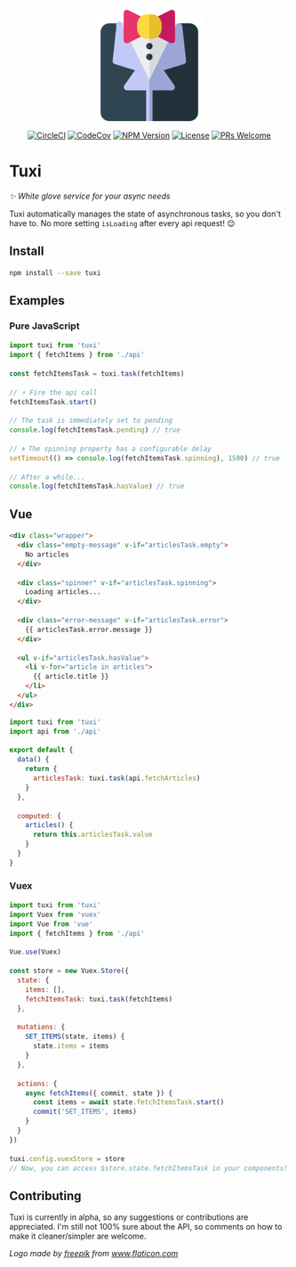 <p align="center"><img src="https://raw.githubusercontent.com/superMDguy/tuxi/HEAD/tuxedo.svg?sanitize=true" height="200" /></p>

<p align="center">
  <a href="https://circleci.com/gh/superMDguy/tuxi/tree/master" target="_blank"><img src="https://img.shields.io/circleci/project/superMDguy/tuxi/master.svg?style=flat-square" alt="CircleCI"></a>
  <a href="https://codecov.io/github/superMDguy/tuxi?branch=master" target="_blank"><img src="https://img.shields.io/codecov/c/github/superMDguy/tuxi/master.svg?style=flat-square" alt="CodeCov"></a>
  <a href="https://www.npmjs.com/package/tuxi" target="_blank"><img src="https://img.shields.io/npm/v/tuxi.svg?style=flat-square" alt="NPM Version"></a>
  <a href="https://github.com/superMDguy/tuxi/blob/HEAD/LICENSE" target="_blank"><img src="https://img.shields.io/npm/l/all-contributors.svg?style=flat-square" alt="License"></a>
  <a href="http://makeapullrequest.com" target="_blank"><img src="https://img.shields.io/badge/PRs-welcome-brightgreen.svg?style=flat-square" alt="PRs Welcome"></a>
</p>

# Tuxi

_:sparkles: White glove service for your async needs_

Tuxi automatically manages the state of asynchronous tasks, so you don't have to. No more setting `isLoading` after every api request! :relieved:

## Install

```bash
npm install --save tuxi
```

## Examples

### Pure JavaScript

```js
import tuxi from 'tuxi'
import { fetchItems } from './api'

const fetchItemsTask = tuxi.task(fetchItems)

// ⚡ Fire the api call
fetchItemsTask.start()

// The task is immediately set to pending
console.log(fetchItemsTask.pending) // true

// 🌀 The spinning property has a configurable delay
setTimeout(() => console.log(fetchItemsTask.spinning), 1500) // true

// After a while...
console.log(fetchItemsTask.hasValue) // true
```

## Vue

```html
<div class="wrapper">
  <div class="empty-message" v-if="articlesTask.empty">
    No articles
  </div>

  <div class="spinner" v-if="articlesTask.spinning">
    Loading articles...
  </div>

  <div class="error-message" v-if="articlesTask.error">
    {{ articlesTask.error.message }}
  </div>

  <ul v-if="articlesTask.hasValue">
    <li v-for="article in articles">
      {{ article.title }}
    </li>
  </ul>
</div>
```

```js
import tuxi from 'tuxi'
import api from './api'

export default {
  data() {
    return {
      articlesTask: tuxi.task(api.fetchArticles)
    }
  },

  computed: {
    articles() {
      return this.articlesTask.value
    }
  }
}
```

### Vuex

```js
import tuxi from 'tuxi'
import Vuex from 'vuex'
import Vue from 'vue'
import { fetchItems } from './api'

Vue.use(Vuex)

const store = new Vuex.Store({
  state: {
    items: [],
    fetchItemsTask: tuxi.task(fetchItems)
  },

  mutations: {
    SET_ITEMS(state, items) {
      state.items = items
    }
  },

  actions: {
    async fetchItems({ commit, state }) {
      const items = await state.fetchItemsTask.start()
      commit('SET_ITEMS', items)
    }
  }
})

tuxi.config.vuexStore = store
// Now, you can access $store.state.fetchItemsTask in your components!
```

## Contributing

Tuxi is currently in alpha, so any suggestions or contributions are appreciated. I'm still not 100% sure about the API, so comments on how to make it cleaner/simpler are welcome.

_Logo made by [freepik](https://www.flaticon.com/authors/freepik) from www.flaticon.com_
